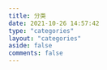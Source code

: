 ```yaml
---
title: 分类
date: 2021-10-26 14:57:42
type: "categories"
layout: "categories"
aside: false
comments: false
---
```

<!-- aside: false -->
<!-- 页面内容 -->
